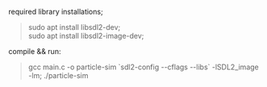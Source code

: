 
required library installations;  
> sudo apt install libsdl2-dev;  
> sudo apt install libsdl2-image-dev;  
  
compile && run:  
> gcc main.c -o particle-sim \`sdl2-config --cflags --libs\` -lSDL2_image -lm; ./particle-sim
